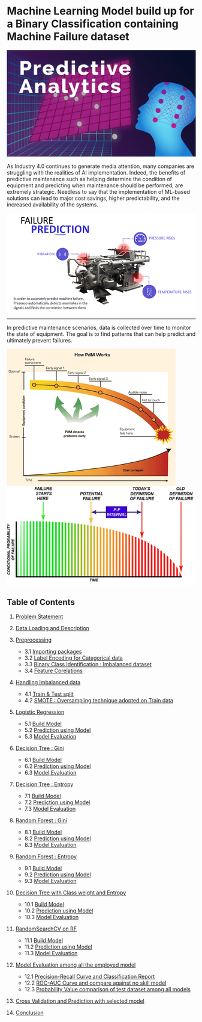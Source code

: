 # Machine Learning Model build up for a Binary Classification containing Machine Failure dataset


<img src="https://github.com/pathakchiranjit/Machine-Learning/blob/main/Classification/Machine_Failure/Pics/predictive_model.jpg?raw=true" />


As Industry 4.0 continues to generate media attention, many companies are struggling with the realities of AI implementation. Indeed, the benefits of predictive maintenance such as helping determine the condition of equipment and predicting when maintenance should be performed, are extremely strategic. Needless to say that the implementation of ML-based solutions can lead to major cost savings, higher predictability, and the increased availability of the systems.

<img src="https://github.com/pathakchiranjit/Machine-Learning/blob/main/Classification/Machine_Failure/Pics/prediction.png?raw=true"/>

---

In predictive maintenance scenarios, data is collected over time to monitor the state of equipment. The goal is to find patterns that can help predict and ultimately prevent failures.

<img src="https://github.com/pathakchiranjit/Machine-Learning/blob/main/Classification/Machine_Failure/Pics/reliable%20plant.gif?raw=true"/>

<img src="https://github.com/pathakchiranjit/Machine-Learning/blob/main/Classification/Machine_Failure/Pics/ptof1.png?raw=true"/>



## Table of Contents

1. [Problem Statement](#section1)<br>

2. [Data Loading and Description](#section2)<br>

3. [Preprocessing](#section3)<br>
    - 3.1 [Importing packages](#section301)<br>
    - 3.2 [Label Encoding for Categorical data](#section302)<br>
    - 3.3 [Binary Class Identification : Imbalanced dataset](#section303)<br>
    - 3.4 [Feature Corelations](#section304)<br>

4. [Handling Imbalanced data](#section4)<br>
    - 4.1 [Train & Test split](#section401)<br>
    - 4.2 [SMOTE : Oversampling technique adopted on Train data](#section402)<br>
  
5. [Logistic Regression](#section5)<br>
    - 5.1 [Build Model](#section501)<br>
    - 5.2 [Prediction using Model](#section502)<br> 
    - 5.3 [Model Evaluation](#section503)<br> 
    
6. [Decision Tree : Gini](#section6)<br>
    - 6.1 [Build Model](#section601)<br>
    - 6.2 [Prediction using Model](#section602)<br> 
    - 6.3 [Model Evaluation](#section603)<br>
	
7. [Decision Tree : Entropy](#section7)<br>
    - 7.1 [Build Model](#section701)<br>
    - 7.2 [Prediction using Model](#section702)<br> 
    - 7.3 [Model Evaluation](#section703)<br>
	
8. [Random Forest : Gini](#section8)<br>
    - 8.1 [Build Model](#section801)<br>
    - 8.2 [Prediction using Model](#section802)<br> 
    - 8.3 [Model Evaluation](#section803)<br>
	
9. [Random Forest : Entropy](#section9)<br>
    - 9.1 [Build Model](#section901)<br>
    - 9.2 [Prediction using Model](#section902)<br> 
    - 9.3 [Model Evaluation](#section903)<br>
	
10. [Decision Tree with Class weight and Entropy](#section10)<br>
    - 10.1 [Build Model](#section1001)<br>
    - 10.2 [Prediction using Model](#section1002)<br> 
    - 10.3 [Model Evaluation](#section1003)<br>
	
11. [RandomSearchCV on RF](#section11)<br>
    - 11.1 [Build Model](#section1101)<br>
    - 11.2 [Prediction using Model](#section1102)<br> 
    - 11.3 [Model Evaluation](#section1103)<br>
	
12. [Model Evaluation among all the employed model](#section12)<br>
    - 12.1 [Precision-Recall Curve and Classification Report](#section1201)<br>
    - 12.2 [ROC-AUC Curve and compare against no skill model](#section1202)<br>
    - 12.3 [Probability Value comparison of test dataset among all models](#section1203)<br>
	
13. [Cross Validation and Prediction with selected model](#section13)<br>

14. [Conclusion](#section14)<br>

